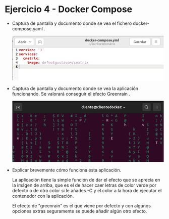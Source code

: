 # Ejercicio 4 - Docker Compose

- Captura de pantalla y documento donde se vea el fichero docker-compose.yaml .

  ![image-20240226092947151](./Ejercicio%204.assets/image-20240226092947151.png)

- Captura de pantalla y documento donde se vea la aplicación funcionando. Se valorará conseguir el efecto Greenrain .

  ![image-20240226093037853](./Ejercicio%204.assets/image-20240226093037853.png)

- Explicar brevemente cómo funciona esta aplicación.

  La aplicación tiene la simple función de dar el efecto que se aprecia en la imágen de arriba, que es el de hacer caer letras de color verde por defecto o de otro color si le añades -C y el color a la hora de ejecutar el contenedor con la aplicación.

  El efecto de "greenrain" es el que viene por defecto y con algunos opciones extras seguramente se puede añadir algún otro efecto.